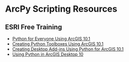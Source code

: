 # ArcPy Scripting Resources #

## ESRI Free Training ##

* [Python for Everyone Using ArcGIS 10.1](http://training.esri.com/gateway/index.cfm?fa=catalog.webCourseDetail&courseid=2520) 
* [Creating Python Toolboxes Using ArcGIS 10.1](http://training.esri.com/gateway/index.cfm?fa=catalog.webCourseDetail&courseid=2523) 
* [Creating Desktop Add-ins Using Python for ArcGIS 10.1](http://training.esri.com/gateway/index.cfm?fa=catalog.webCourseDetail&courseid=2485) 
* [Using Python in ArcGIS Desktop 10](http://training.esri.com/gateway/index.cfm?fa=catalog.webCourseDetail&courseid=1868) 


